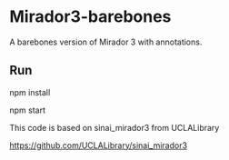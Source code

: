 # Mirador3-barebones
A barebones version of Mirador 3 with annotations. 

## Run

npm install

npm start

This code is based on sinai_mirador3 from UCLALibrary

https://github.com/UCLALibrary/sinai_mirador3
